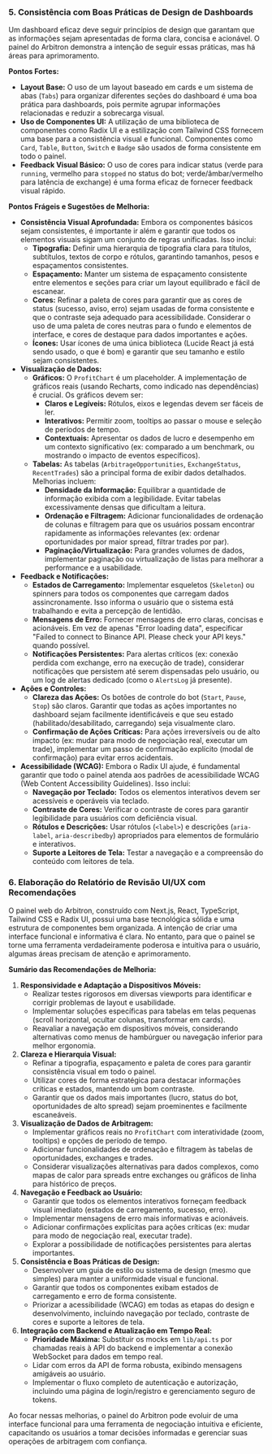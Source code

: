 
### 5. Consistência com Boas Práticas de Design de Dashboards

Um dashboard eficaz deve seguir princípios de design que garantam que as informações sejam apresentadas de forma clara, concisa e acionável. O painel do Arbitron demonstra a intenção de seguir essas práticas, mas há áreas para aprimoramento.

**Pontos Fortes:**
*   **Layout Base:** O uso de um layout baseado em cards e um sistema de abas (`Tabs`) para organizar diferentes seções do dashboard é uma boa prática para dashboards, pois permite agrupar informações relacionadas e reduzir a sobrecarga visual.
*   **Uso de Componentes UI:** A utilização de uma biblioteca de componentes como Radix UI e a estilização com Tailwind CSS fornecem uma base para a consistência visual e funcional. Componentes como `Card`, `Table`, `Button`, `Switch` e `Badge` são usados de forma consistente em todo o painel.
*   **Feedback Visual Básico:** O uso de cores para indicar status (verde para `running`, vermelho para `stopped` no status do bot; verde/âmbar/vermelho para latência de exchange) é uma forma eficaz de fornecer feedback visual rápido.

**Pontos Frágeis e Sugestões de Melhoria:**
*   **Consistência Visual Aprofundada:** Embora os componentes básicos sejam consistentes, é importante ir além e garantir que todos os elementos visuais sigam um conjunto de regras unificadas. Isso inclui:
    *   **Tipografia:** Definir uma hierarquia de tipografia clara para títulos, subtítulos, textos de corpo e rótulos, garantindo tamanhos, pesos e espaçamentos consistentes.
    *   **Espaçamento:** Manter um sistema de espaçamento consistente entre elementos e seções para criar um layout equilibrado e fácil de escanear.
    *   **Cores:** Refinar a paleta de cores para garantir que as cores de status (sucesso, aviso, erro) sejam usadas de forma consistente e que o contraste seja adequado para acessibilidade. Considerar o uso de uma paleta de cores neutras para o fundo e elementos de interface, e cores de destaque para dados importantes e ações.
    *   **Ícones:** Usar ícones de uma única biblioteca (Lucide React já está sendo usado, o que é bom) e garantir que seu tamanho e estilo sejam consistentes.
*   **Visualização de Dados:**
    *   **Gráficos:** O `ProfitChart` é um placeholder. A implementação de gráficos reais (usando Recharts, como indicado nas dependências) é crucial. Os gráficos devem ser:
        *   **Claros e Legíveis:** Rótulos, eixos e legendas devem ser fáceis de ler.
        *   **Interativos:** Permitir zoom, tooltips ao passar o mouse e seleção de períodos de tempo.
        *   **Contextuais:** Apresentar os dados de lucro e desempenho em um contexto significativo (ex: comparado a um benchmark, ou mostrando o impacto de eventos específicos).
    *   **Tabelas:** As tabelas (`ArbitrageOpportunities`, `ExchangeStatus`, `RecentTrades`) são a principal forma de exibir dados detalhados. Melhorias incluem:
        *   **Densidade da Informação:** Equilibrar a quantidade de informação exibida com a legibilidade. Evitar tabelas excessivamente densas que dificultam a leitura.
        *   **Ordenação e Filtragem:** Adicionar funcionalidades de ordenação de colunas e filtragem para que os usuários possam encontrar rapidamente as informações relevantes (ex: ordenar oportunidades por maior spread, filtrar trades por par).
        *   **Paginação/Virtualização:** Para grandes volumes de dados, implementar paginação ou virtualização de listas para melhorar a performance e a usabilidade.
*   **Feedback e Notificações:**
    *   **Estados de Carregamento:** Implementar esqueletos (`Skeleton`) ou spinners para todos os componentes que carregam dados assincronamente. Isso informa o usuário que o sistema está trabalhando e evita a percepção de lentidão.
    *   **Mensagens de Erro:** Fornecer mensagens de erro claras, concisas e acionáveis. Em vez de apenas "Error loading data", especificar "Failed to connect to Binance API. Please check your API keys." quando possível.
    *   **Notificações Persistentes:** Para alertas críticos (ex: conexão perdida com exchange, erro na execução de trade), considerar notificações que persistem até serem dispensadas pelo usuário, ou um log de alertas dedicado (como o `AlertsLog` já presente).
*   **Ações e Controles:**
    *   **Clareza das Ações:** Os botões de controle do bot (`Start`, `Pause`, `Stop`) são claros. Garantir que todas as ações importantes no dashboard sejam facilmente identificáveis e que seu estado (habilitado/desabilitado, carregando) seja visualmente claro.
    *   **Confirmação de Ações Críticas:** Para ações irreversíveis ou de alto impacto (ex: mudar para modo de negociação real, executar um trade), implementar um passo de confirmação explícito (modal de confirmação) para evitar erros acidentais.
*   **Acessibilidade (WCAG):** Embora o Radix UI ajude, é fundamental garantir que todo o painel atenda aos padrões de acessibilidade WCAG (Web Content Accessibility Guidelines). Isso inclui:
    *   **Navegação por Teclado:** Todos os elementos interativos devem ser acessíveis e operáveis via teclado.
    *   **Contraste de Cores:** Verificar o contraste de cores para garantir legibilidade para usuários com deficiência visual.
    *   **Rótulos e Descrições:** Usar rótulos (`<label>`) e descrições (`aria-label`, `aria-describedby`) apropriados para elementos de formulário e interativos.
    *   **Suporte a Leitores de Tela:** Testar a navegação e a compreensão do conteúdo com leitores de tela.

### 6. Elaboração do Relatório de Revisão UI/UX com Recomendações

O painel web do Arbitron, construído com Next.js, React, TypeScript, Tailwind CSS e Radix UI, possui uma base tecnológica sólida e uma estrutura de componentes bem organizada. A intenção de criar uma interface funcional e informativa é clara. No entanto, para que o painel se torne uma ferramenta verdadeiramente poderosa e intuitiva para o usuário, algumas áreas precisam de atenção e aprimoramento.

**Sumário das Recomendações de Melhoria:**

1.  **Responsividade e Adaptação a Dispositivos Móveis:**
    *   Realizar testes rigorosos em diversas viewports para identificar e corrigir problemas de layout e usabilidade.
    *   Implementar soluções específicas para tabelas em telas pequenas (scroll horizontal, ocultar colunas, transformar em cards).
    *   Reavaliar a navegação em dispositivos móveis, considerando alternativas como menus de hambúrguer ou navegação inferior para melhor ergonomia.
2.  **Clareza e Hierarquia Visual:**
    *   Refinar a tipografia, espaçamento e paleta de cores para garantir consistência visual em todo o painel.
    *   Utilizar cores de forma estratégica para destacar informações críticas e estados, mantendo um bom contraste.
    *   Garantir que os dados mais importantes (lucro, status do bot, oportunidades de alto spread) sejam proeminentes e facilmente escaneáveis.
3.  **Visualização de Dados de Arbitragem:**
    *   Implementar gráficos reais no `ProfitChart` com interatividade (zoom, tooltips) e opções de período de tempo.
    *   Adicionar funcionalidades de ordenação e filtragem às tabelas de oportunidades, exchanges e trades.
    *   Considerar visualizações alternativas para dados complexos, como mapas de calor para spreads entre exchanges ou gráficos de linha para histórico de preços.
4.  **Navegação e Feedback ao Usuário:**
    *   Garantir que todos os elementos interativos forneçam feedback visual imediato (estados de carregamento, sucesso, erro).
    *   Implementar mensagens de erro mais informativas e acionáveis.
    *   Adicionar confirmações explícitas para ações críticas (ex: mudar para modo de negociação real, executar trade).
    *   Explorar a possibilidade de notificações persistentes para alertas importantes.
5.  **Consistência e Boas Práticas de Design:**
    *   Desenvolver um guia de estilo ou sistema de design (mesmo que simples) para manter a uniformidade visual e funcional.
    *   Garantir que todos os componentes exibam estados de carregamento e erro de forma consistente.
    *   Priorizar a acessibilidade (WCAG) em todas as etapas do design e desenvolvimento, incluindo navegação por teclado, contraste de cores e suporte a leitores de tela.
6.  **Integração com Backend e Atualização em Tempo Real:**
    *   **Prioridade Máxima:** Substituir os mocks em `lib/api.ts` por chamadas reais à API do backend e implementar a conexão WebSocket para dados em tempo real.
    *   Lidar com erros da API de forma robusta, exibindo mensagens amigáveis ao usuário.
    *   Implementar o fluxo completo de autenticação e autorização, incluindo uma página de login/registro e gerenciamento seguro de tokens.

Ao focar nessas melhorias, o painel do Arbitron pode evoluir de uma interface funcional para uma ferramenta de negociação intuitiva e eficiente, capacitando os usuários a tomar decisões informadas e gerenciar suas operações de arbitragem com confiança.


